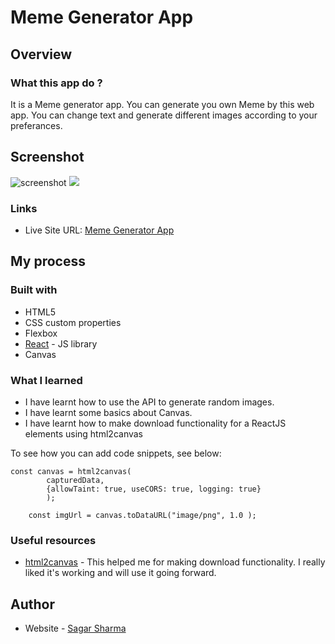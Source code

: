 # Meme Generator App

## Overview

### What this app do ?

It is a Meme generator app. You can generate you own Meme by this web app. You can 
change text and generate different images according to your preferances.

## Screenshot

![screenshot](./screenshots/mobile-screenshot.jpg)
![](./screenshots/pc-screenshot.jpg)


### Links

- Live Site URL: [Meme Generator App](https://meme-generator-io.netlify.app/)

## My process

### Built with

- HTML5
- CSS custom properties
- Flexbox
- [React](https://reactjs.org/) - JS library
- Canvas

### What I learned
 
- I have learnt how to use the API to generate random images.
- I have learnt some basics about Canvas.
- I have learnt how to make download functionality for a ReactJS elements using html2canvas

To see how you can add code snippets, see below:

```ReactJS
const canvas = html2canvas(
        capturedData,
        {allowTaint: true, useCORS: true, logging: true}
        );

    const imgUrl = canvas.toDataURL("image/png", 1.0 );
```

### Useful resources

- [html2canvas](https://html2canvas.hertzen.com/) - This helped me for making download functionality. I really liked it's working and will use it going forward.

## Author

- Website - [Sagar Sharma](https://www.your-site.com)
